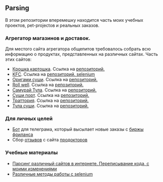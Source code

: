 ## Parsing

В этом репозитории вперемешку находится часть моих учебных проектов, pet-projectов и реальных заказов.


### Агрегатор магазинов и доставок.

Для местого сайта агрегатора общепитов требовалось собрать всю информацию о продуктах, представленных на различных сайтах. Часть этих сайтов:
- [Крошка картошка](https://www.kartoshka.com/menu/#!section=potatoes-xl). Ссылка на [репозиторий.](https://github.com/HeySlava/parsing/tree/main/markets/kartoshka#readme)
- [KFC](https://www.kfc.ru/). Ссылка на [репозиторий. selenium](https://github.com/HeySlava/parsing/tree/main/markets/kfc)
- [Оригами суши](https://origamisushi.ru/). Ссылка на [репозиторий.](https://github.com/HeySlava/parsing/tree/main/markets/origamisushi)
- [Roll well](https://www.rollwell.ru/). Ссылка на [репозиторий.](https://github.com/HeySlava/parsing/tree/main/markets/rollwell)
- [Самурай Тула](http://samurai-tula.ru/). Ссылка на [репозиторий.](https://github.com/HeySlava/parsing/tree/main/markets/samurai)
- [Суши порт](https://sushiport.ru/tula/). Ссылка на [репозиторий.](https://github.com/HeySlava/parsing/tree/main/markets/sushiport)
- [Траттория](http://trattoria-tula.ru/). Ссылка на [репозиторий.](https://github.com/HeySlava/parsing/tree/main/markets/trarottoria)
- [Тула суши](https://tula-sushi.ru/). Ссылка на [репозиторий.](https://github.com/HeySlava/parsing/tree/main/markets/tula_sushi)

### Для личных целей
- [Бот](https://github.com/HeySlava/parsing/tree/main/python2day/work_alert) для телеграма, который высылает новые заказы с [биржы фриланса](https://www.fl.ru/)
- Сбор [отзывов](https://github.com/HeySlava/parsing/tree/main/markets/rewiews_nastya) с сайта [продокторов](https://prodoctorov.ru/podolsk/lpu/34291-zhemchuzhina-podolya/otzivi/)

### Учебные материалы
- [Парсинг различный сайтов в интернете. Переписывание кода, с моими изменениями](https://github.com/HeySlava/parsing/tree/main/python2day)
- [Различные методы работы с selenium](https://github.com/HeySlava/parsing/tree/main/python2day/selenium)
